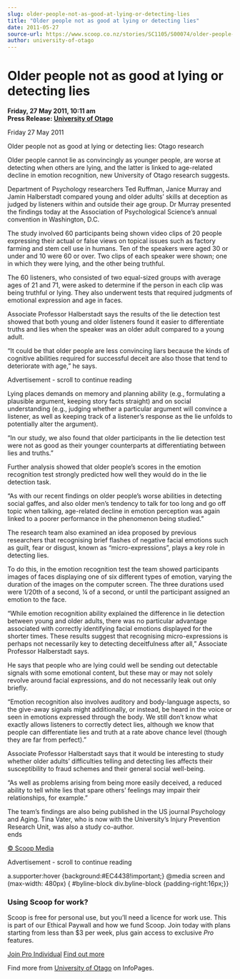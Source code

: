 ```yaml
---
slug: older-people-not-as-good-at-lying-or-detecting-lies
title: "Older people not as good at lying or detecting lies"
date: 2011-05-27
source-url: https://www.scoop.co.nz/stories/SC1105/S00074/older-people-not-as-good-at-lying-or-detecting-lies.htm
author: university-of-otago
---
```

Older people not as good at lying or detecting lies
===================================================

**Friday, 27 May 2011, 10:11 am**  
**Press Release: [University of Otago](https://info.scoop.co.nz/University_of_Otago)**

  
Friday 27 May 2011

Older people not as good at lying or detecting lies: Otago research

Older people cannot lie as convincingly as younger people, are worse at detecting when others are lying, and the latter is linked to age-related decline in emotion recognition, new University of Otago research suggests.

Department of Psychology researchers Ted Ruffman, Janice Murray and Jamin Halberstadt compared young and older adults’ skills at deception as judged by listeners within and outside their age group. Dr Murray presented the findings today at the Association of Psychological Science’s annual convention in Washington, D.C.

The study involved 60 participants being shown video clips of 20 people expressing their actual or false views on topical issues such as factory farming and stem cell use in humans. Ten of the speakers were aged 30 or under and 10 were 60 or over. Two clips of each speaker were shown; one in which they were lying, and the other being truthful.

The 60 listeners, who consisted of two equal-sized groups with average ages of 21 and 71, were asked to determine if the person in each clip was being truthful or lying. They also underwent tests that required judgments of emotional expression and age in faces.

Associate Professor Halberstadt says the results of the lie detection test showed that both young and older listeners found it easier to differentiate truths and lies when the speaker was an older adult compared to a young adult.

“It could be that older people are less convincing liars because the kinds of cognitive abilities required for successful deceit are also those that tend to deteriorate with age,” he says.

Advertisement - scroll to continue reading





Lying places demands on memory and planning ability (e.g., formulating a plausible argument, keeping story facts straight) and on social understanding (e.g., judging whether a particular argument will convince a listener, as well as keeping track of a listener’s response as the lie unfolds to potentially alter the argument).

“In our study, we also found that older participants in the lie detection test were not as good as their younger counterparts at differentiating between lies and truths.”

Further analysis showed that older people’s scores in the emotion recognition test strongly predicted how well they would do in the lie detection task.

“As with our recent findings on older people’s worse abilities in detecting social gaffes, and also older men’s tendency to talk for too long and go off topic when talking, age-related decline in emotion perception was again linked to a poorer performance in the phenomenon being studied.”

The research team also examined an idea proposed by previous researchers that recognising brief flashes of negative facial emotions such as guilt, fear or disgust, known as “micro-expressions”, plays a key role in detecting lies.

To do this, in the emotion recognition test the team showed participants images of faces displaying one of six different types of emotion, varying the duration of the images on the computer screen. The three durations used were 1/20th of a second, ¼ of a second, or until the participant assigned an emotion to the face.

“While emotion recognition ability explained the difference in lie detection between young and older adults, there was no particular advantage associated with correctly identifying facial emotions displayed for the shorter times. These results suggest that recognising micro-expressions is perhaps not necessarily key to detecting deceitfulness after all,” Associate Professor Halberstadt says.

He says that people who are lying could well be sending out detectable signals with some emotional content, but these may or may not solely revolve around facial expressions, and do not necessarily leak out only briefly.

“Emotion recognition also involves auditory and body-language aspects, so the give-away signals might additionally, or instead, be heard in the voice or seen in emotions expressed through the body. We still don’t know what exactly allows listeners to correctly detect lies, although we know that people can differentiate lies and truth at a rate above chance level (though they are far from perfect).”

Associate Professor Halberstadt says that it would be interesting to study whether older adults’ difficulties telling and detecting lies affects their susceptibility to fraud schemes and their general social well-being.

“As well as problems arising from being more easily deceived, a reduced ability to tell white lies that spare others’ feelings may impair their relationships, for example.”

The team’s findings are also being published in the US journal Psychology and Aging. Tina Vater, who is now with the University’s Injury Prevention Research Unit, was also a study co-author.  
ends

[© Scoop Media](http://www.scoop.co.nz/about/terms.html)  

Advertisement - scroll to continue reading



a.supporter:hover {background:#EC4438!important;} @media screen and (max-width: 480px) { #byline-block div.byline-block {padding-right:16px;}}

### Using Scoop for work?

Scoop is free for personal use, but you’ll need a licence for work use. This is part of our Ethical Paywall and how we fund Scoop. Join today with plans starting from less than $3 per week, plus gain access to exclusive _Pro_ features.  
  
[Join Pro Individual](https://pro.scoop.co.nz/Individual/?from=ProIn24) [Find out more](https://pro.scoop.co.nz/using-scoop-for-work/?from=ProIn24)

Find more from [University of Otago](https://info.scoop.co.nz/University_of_Otago) on InfoPages.